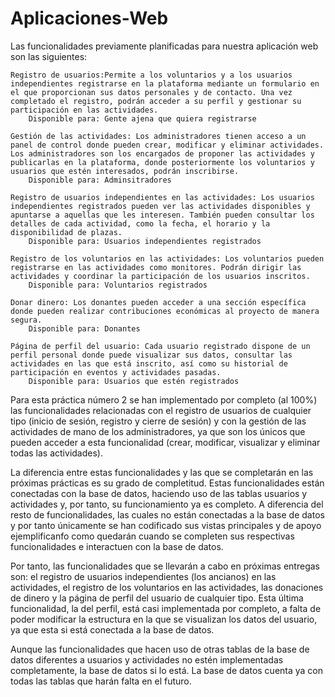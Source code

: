 # Aplicaciones-Web

Las funcionalidades previamente planificadas para nuestra aplicación web son las siguientes:

    Registro de usuarios:Permite a los voluntarios y a los usuarios independientes registrarse en la plataforma mediante un formulario en el que proporcionan sus datos personales y de contacto. Una vez completado el registro, podrán acceder a su perfil y gestionar su participación en las actividades.
        Disponible para: Gente ajena que quiera registrarse

    Gestión de las actividades: Los administradores tienen acceso a un panel de control donde pueden crear, modificar y eliminar actividades. Los administradores son los encargados de proponer las actividades y publicarlas en la plataforma, donde posteriormente los voluntarios y usuarios que estén interesados, podrán inscribirse.
        Disponible para: Adminsitradores

    Registro de usuarios independientes en las actividades: Los usuarios independientes registrados pueden ver las actividades disponibles y apuntarse a aquellas que les interesen. También pueden consultar los detalles de cada actividad, como la fecha, el horario y la disponibilidad de plazas.
        Disponible para: Usuarios independientes registrados

    Registro de los voluntarios en las actividades: Los voluntarios pueden registrarse en las actividades como monitores. Podrán dirigir las actividades y coordinar la participación de los usuarios inscritos.
        Disponible para: Voluntarios registrados
    
    Donar dinero: Los donantes pueden acceder a una sección específica donde pueden realizar contribuciones económicas al proyecto de manera segura.
        Disponible para: Donantes

    Página de perfil del usuario: Cada usuario registrado dispone de un perfil personal donde puede visualizar sus datos, consultar las actividades en las que está inscrito, así como su historial de participación en eventos y actividades pasadas.
        Disponible para: Usuarios que estén registrados

Para esta práctica número 2 se han implementado por completo (al 100%) las funcionalidades relacionadas con el registro de usuarios de cualquier tipo (inicio de sesión, registro y cierre de sesión) y con la gestión de las actividades de mano de los administradores, ya que son los únicos que pueden acceder a esta funcionalidad (crear, modificar, visualizar y eliminar todas las actividades).

La diferencia entre estas funcionalidades y las que se completarán en las próximas prácticas es su grado de completitud. Estas funcionalidades están conectadas con la base de datos, haciendo uso de las tablas usuarios y actividades y, por tanto, su funcionamiento ya es completo. A diferencia del resto de funcionalidades, las cuales no están conectadas a la base de datos y por tanto únicamente se han codificado sus vistas principales y de apoyo ejemplificanfo como quedarán cuando se completen sus respectivas funcionalidades e interactuen con la base de datos. 

Por tanto, las funcionalidades que se llevarán a cabo en próximas entregas son: el registro de usuarios independientes (los ancianos) en las actividades, el registro de los voluntarios en las actividades, las donaciones de dinero y la página de perfil del usuario de cualquier tipo. Esta última funcionalidad, la del perfil, está casi implementada por completo, a falta de poder modificar la estructura en la que se visualizan los datos del usuario, ya que esta si está conectada a la base de datos.

Aunque las funcionalidades que hacen uso de otras tablas de la base de datos diferentes a usuarios y actividades no estén implementadas completamente, la base de datos si lo está. La base de datos cuenta ya con todas las tablas que harán falta en el futuro.